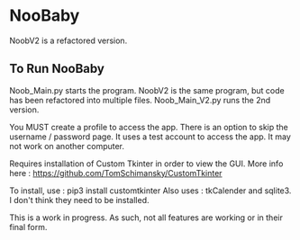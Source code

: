 # NooBaby
NoobV2 is a refactored version.  



## To Run NooBaby
Noob_Main.py starts the program.
NoobV2 is the same program, but code has been refactored into multiple files. 
Noob_Main_V2.py runs the 2nd version.

You MUST create a profile to access the app. There is an option to skip the username / password page. It uses a test account to access the app.  It may not work on another computer.

Requires installation of Custom Tkinter in order to view the GUI. More info here : https://github.com/TomSchimansky/CustomTkinter

To install, use : pip3 install customtkinter
Also uses : tkCalender and sqlite3. I don't think they need to be installed.

This is a work in progress. As such, not all features are working or in their final form.